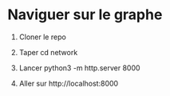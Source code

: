 # Naviguer sur le graphe

1) Cloner le repo

2) Taper cd network

3) Lancer python3 -m http.server 8000

4) Aller sur http://localhost:8000